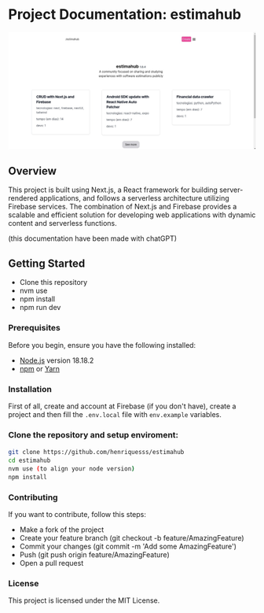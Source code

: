 # Project Documentation: estimahub

<p align="center">
   <img loading="lazy" width="700px" src="./public/estimahub_cover.jpeg" alt="estima_hub_cover" />
</p>

## Overview

This project is built using Next.js, a React framework for building server-rendered applications, and follows a serverless architecture utilizing Firebase services. The combination of Next.js and Firebase provides a scalable and efficient solution for developing web applications with dynamic content and serverless functions.

(this documentation have been made with chatGPT)

## Getting Started

- Clone this repository
- nvm use
- npm install
- npm run dev

### Prerequisites

Before you begin, ensure you have the following installed:

- [Node.js](https://nodejs.org/) version 18.18.2
- [npm](https://www.npmjs.com/) or [Yarn](https://yarnpkg.com/)

### Installation

First of all, create and account at Firebase (if you don't have), create a project and then fill the `.env.local` file with `env.example` variables.

### Clone the repository and setup enviroment:

   ```bash
   git clone https://github.com/henriquesss/estimahub
   cd estimahub
   nvm use (to align your node version)
   npm install 
```

### Contributing
If you want to contribute, follow this steps:

- Make a fork of the project
- Create your feature branch (git checkout -b feature/AmazingFeature)
- Commit your changes (git commit -m 'Add some AmazingFeature')
- Push (git push origin feature/AmazingFeature)
- Open a pull request 

### License
This project is licensed under the MIT License.
